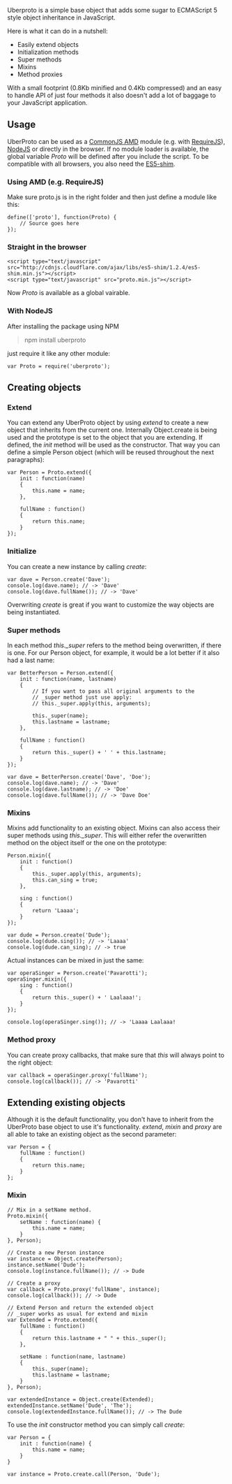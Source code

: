 Uberproto is a simple base object that adds some sugar to ECMAScript 5 style object inheritance
in JavaScript.

Here is what it can do in a nutshell:

- Easily extend objects
- Initialization methods
- Super methods
- Mixins
- Method proxies

With a small footprint (0.8Kb minified and 0.4Kb compressed) and an easy to handle
API of just four methods it also doesn't add a lot of baggage to your JavaScript application.

## Usage

UberProto can be used as a [CommonJS AMD](https://github.com/amdjs/amdjs-api/wiki/AMD) module
(e.g. with [RequireJS](http://requirejs.org/)), [NodeJS](http://nodejs.org) or directly
in the browser. If no module loader is available, the global variable _Proto_
will be defined after you include the script.
To be compatible with all browsers, you also need the [ES5-shim](https://github.com/kriskowal/es5-shim).

### Using AMD (e.g. RequireJS)

Make sure proto.js is in the right folder and then just define a module like this:

	define(['proto'], function(Proto) {
		// Source goes here
	});

### Straight in the browser

	<script type="text/javascript" src="http://cdnjs.cloudflare.com/ajax/libs/es5-shim/1.2.4/es5-shim.min.js"></script>
	<script type="text/javascript" src="proto.min.js"></script>

Now _Proto_ is available as a global vairable.

### With NodeJS

After installing the package using NPM

> npm install uberproto

just require it like any other module:

	var Proto = require('uberproto');

## Creating objects

### Extend

You can extend any UberProto object by using *extend* to create a
new object that inherits from the current one. Internally Object.create is
being used and the prototype is set to the object that you are extending.
If defined, the _init_ method will be used as the constructor.
That way you can define a simple Person object (which will be reused
throughout the next paragraphs):

	var Person = Proto.extend({
		init : function(name)
		{
			this.name = name;
		},
		
		fullName : function()
		{
			return this.name;
		}
	});

### Initialize

You can create a new instance by calling _create_:	

	var dave = Person.create('Dave');
	console.log(dave.name); // -> 'Dave'
	console.log(dave.fullName()); // -> 'Dave'

Overwriting _create_ is great if you want to customize the way objects are being
instantiated.

### Super methods
	
In each method *this.\_super* refers to the method being overwritten,
if there is one. For our Person object, for example, it would be a lot better
if it also had a last name:

	var BetterPerson = Person.extend({
		init : function(name, lastname)
		{
			// If you want to pass all original arguments to the
			// _super method just use apply:
			// this._super.apply(this, arguments);
			
			this._super(name);
			this.lastname = lastname;
		},
		
		fullName : function()
		{
			return this._super() + ' ' + this.lastname;
		}
	});

	var dave = BetterPerson.create('Dave', 'Doe');
	console.log(dave.name); // -> 'Dave'
	console.log(dave.lastname); // -> 'Doe'
	console.log(dave.fullName()); // -> 'Dave Doe'

### Mixins

Mixins add functionality to an existing object. Mixins can also
access their super methods using *this.\_super*. This will either refer
the overwritten method on the object itself or the one on the prototype:

	Person.mixin({
		init : function()
		{
			this._super.apply(this, arguments);
			this.can_sing = true;
		},
		
		sing : function()
		{
			return 'Laaaa';
		}
	});
	
	var dude = Person.create('Dude');
	console.log(dude.sing()); // -> 'Laaaa'
	console.log(dude.can_sing); // -> true

Actual instances can be mixed in just the same:

	var operaSinger = Person.create('Pavarotti');
	operaSinger.mixin({
		sing : function()
		{
			return this._super() + ' Laalaaa!';
		}
	});

	console.log(operaSinger.sing()); // -> 'Laaaa Laalaaa!

### Method proxy

You can create proxy callbacks, that make sure that _this_ will always
point to the right object:
	
	var callback = operaSinger.proxy('fullName');
	console.log(callback()); // -> 'Pavarotti'

## Extending existing objects

Although it is the default functionality, you don't have to inherit from the UberProto base object to use it's
functionality. *extend*, *mixin* and *proxy* are all able to take an existing object as the second parameter:

	var Person = {
		fullName : function()
		{
			return this.name;
		}
	};


### Mixin

	// Mix in a setName method.
	Proto.mixin({
		setName : function(name) {
			this.name = name;
		}
	}, Person);

	// Create a new Person instance
	var instance = Object.create(Person);
	instance.setName('Dude');
	console.log(instance.fullName()); // -> Dude

	// Create a proxy
	var callback = Proto.proxy('fullName', instance);
	console.log(callback()); // -> Dude

	// Extend Person and return the extended object
	// _super works as usual for extend and mixin
	var Extended = Proto.extend({
		fullName : function()
		{
			return this.lastname + " " + this._super();
		},

		setName : function(name, lastname)
		{
			this._super(name);
			this.lastname = lastname;
		}
	}, Person);

	var extendedInstance = Object.create(Extended);
    extendedInstance.setName('Dude', 'The');
    console.log(extendedInstance.fullName()); // -> The Dude

To use the *init* constructor method you can simply call *create*:

	var Person = {
		init : function(name) {
			this.name = name;
		}
	}

	var instance = Proto.create.call(Person, 'Dude');

